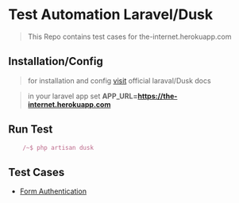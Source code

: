 
# Test Automation Laravel/Dusk

> This Repo contains test cases for the-internet.herokuapp.com 

## Installation/Config

> for installation and config [visit](https://laravel.com/docs/8.x/dusk) official laraval/Dusk docs

> in your laravel app set **APP_URL=https://the-internet.herokuapp.com**

## Run Test 
```js
    /~$ php artisan dusk
```

## Test Cases

* [Form Authentication](/tests/PHP/LaravelDusk/Login/)



